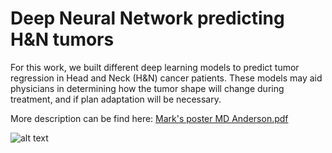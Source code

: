 # Deep Neural Network predicting H&N tumors

For this work, we built different deep learning models to predict tumor regression in Head and Neck (H&N) cancer patients. These models may aid physicians in determining how the tumor shape will change during treatment, and if plan adaptation will be necessary.

More description can be find here:
[Mark's poster MD Anderson.pdf](https://github.com/BachVietTran/Deep-Neural-Network-predicting-H-N-tumors/files/9311292/Mark.s.poster.MD.Anderson.pdf)

![alt text](https://user-images.githubusercontent.com/111072777/184218829-ab7de965-2872-47f2-99c7-95bd388acdc9.jpg)
